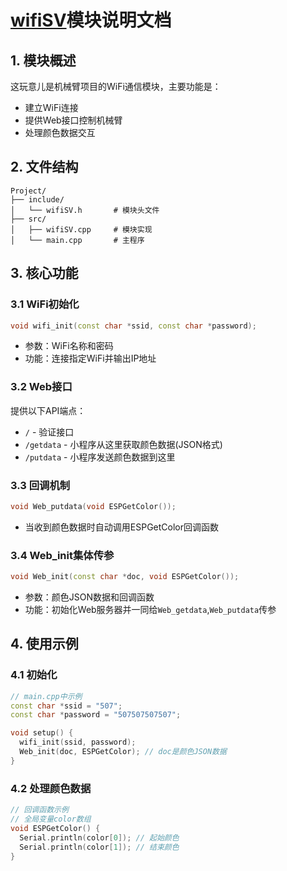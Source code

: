 # [wifiSV](https://github.com/Ozif/wifiSV)模块说明文档 



## 1. 模块概述
这玩意儿是机械臂项目的WiFi通信模块，主要功能是：
- 建立WiFi连接
- 提供Web接口控制机械臂
- 处理颜色数据交互

## 2. 文件结构
```
Project/
├── include/
│   └── wifiSV.h       # 模块头文件
├── src/
│   ├── wifiSV.cpp     # 模块实现
│   └── main.cpp       # 主程序
```

## 3. 核心功能

### 3.1 WiFi初始化
```cpp
void wifi_init(const char *ssid, const char *password);
```
- 参数：WiFi名称和密码
- 功能：连接指定WiFi并输出IP地址

### 3.2 Web接口
提供以下API端点：
- `/` - 验证接口
- `/getdata` - 小程序从这里获取颜色数据(JSON格式)
- `/putdata` - 小程序发送颜色数据到这里

### 3.3 回调机制
```cpp
void Web_putdata(void ESPGetColor());
```
- 当收到颜色数据时自动调用ESPGetColor回调函数

### 3.4 Web_init集体传参
```cpp
void Web_init(const char *doc, void ESPGetColor());
```
- 参数：颜色JSON数据和回调函数
- 功能：初始化Web服务器并一同给`Web_getdata`,`Web_putdata`传参

## 4. 使用示例

### 4.1 初始化
```cpp
// main.cpp中示例
const char *ssid = "507";
const char *password = "507507507507";

void setup() {
  wifi_init(ssid, password);
  Web_init(doc, ESPGetColor); // doc是颜色JSON数据
}
```

### 4.2 处理颜色数据
```cpp
// 回调函数示例
// 全局变量color数组
void ESPGetColor() {
  Serial.println(color[0]); // 起始颜色
  Serial.println(color[1]); // 结束颜色
}
```   